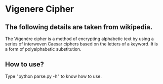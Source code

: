 # Vigenere Cipher

## The following details are taken from wikipedia.
The Vigenère cipher is a method of encrypting alphabetic text by using a series of interwoven Caesar ciphers based on the letters of a keyword. It is a form of polyalphabetic substitution.

## How to use?
Type "python parse.py -h" to know how to use.
